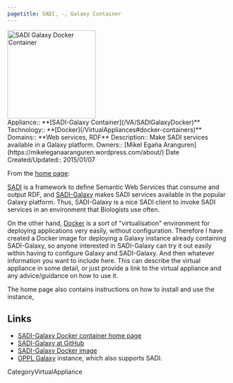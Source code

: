 ```yaml
---
pagetitle: SADI, -, Galaxy Container
---
```

<div class='center'>
<a href='https://mikeleganaaranguren.wordpress.com/2015/01/07/docker-image-for-sadi-galaxy/'><img src='/SADIGalaxyWelcome.png' alt='SADI Galaxy Docker Container' height="200" /></a>
</div>





<div class='dictbox'>
 Appliance:: **[SADI-Galaxy Container](/VA/SADIGalaxyDocker)**
 Technology:: **[Docker](/VirtualAppliances#docker-containers)**
 Domains:: **Web services, RDF** 
 Description:: Make SADI services available in a Galaxy platform. 
 Owners:: [Mikel Egaña Aranguren](https://mikeleganaaranguren.wordpress.com/about/)
 Date Created/Updated:: 2015/01/07
</div>

From the [home page](https://mikeleganaaranguren.wordpress.com/2015/01/07/docker-image-for-sadi-galaxy/):

<div class='indent'>

[SADI](http://sadiframework.org/content/about-sadi/) is a framework to define Semantic Web Services that consume and output RDF, and [SADI-Galaxy](https://github.com/mikel-egana-aranguren/SADI-Galaxy) makes SADI services available in the popular Galaxy platform. Thus, SADI-Galaxy is a nice SADI client to invoke SADI services in an environment that Biologists use often.

On the other hand, [Docker](http://www.docker.com/whatisdocker/) is a sort of "virtualisation" environment for deploying applications very easily, without configuration. Therefore I have created a Docker image for deploying a Galaxy instance already containing SADI-Galaxy, so anyone interested in SADI-Galaxy can try it out easily within having to configure Galaxy and SADI-Galaxy.
And then whatever information you want to include here.  This can describe the virtual appliance in some detail, or just provide a link to the virtual appliance and any advice/guidance on how to use it.  
</div>

The home page also contains instructions on how to install and use the instance, 

## Links

* [SADI-Galaxy Docker container home page](https://mikeleganaaranguren.wordpress.com/2015/01/07/docker-image-for-sadi-galaxy/)
* [SADI-Galaxy at GitHub](https://github.com/mikel-egana-aranguren/SADI-Galaxy)
* [SADI-Galaxy Docker image](https://registry.hub.docker.com/u/mikeleganaaranguren/sadi-galaxy)
* [OPPL Galaxy](/PublicGalaxyServers#oppl-galaxy) instance, which also supports SADI.

CategoryVirtualAppliance
